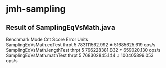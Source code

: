 # jmh-sampling


## Result of SamplingEqVsMath.java

Benchmark                     Mode  Cnt          Score           Error  Units <br>
SamplingEqVsMath.eqTest      thrpt    5  783111562.992 ±  51685625.619  ops/s <br>
SamplingEqVsMath.lengthTest  thrpt    5  796228381.832 ±    659020.130  ops/s <br>
SamplingEqVsMath.mathTest    thrpt    5  768302845.144 ± 100405899.053  ops/s <br>


